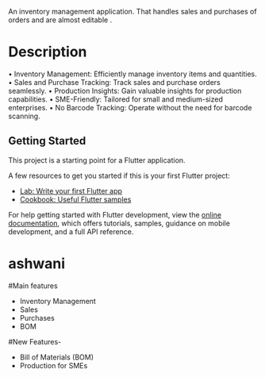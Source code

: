 An inventory management application.
That handles sales and purchases of orders and are almost editable .

# Description

•	Inventory Management: Efficiently manage inventory items and quantities.
•	Sales and Purchase Tracking: Track sales and purchase orders seamlessly.
•	Production Insights: Gain valuable insights for production capabilities.
•	SME-Friendly: Tailored for small and medium-sized enterprises.
•	No Barcode Tracking: Operate without the need for barcode scanning.

## Getting Started

This project is a starting point for a Flutter application.

A few resources to get you started if this is your first Flutter project:

- [Lab: Write your first Flutter app](https://docs.flutter.dev/get-started/codelab)
- [Cookbook: Useful Flutter samples](https://docs.flutter.dev/cookbook)

For help getting started with Flutter development, view the
[online documentation](https://docs.flutter.dev/), which offers tutorials,
samples, guidance on mobile development, and a full API reference.
# ashwani

#Main features 

- Inventory Management 
- Sales 
- Purchases 
- BOM 



#New Features-

- Bill of Materials (BOM)
- Production for SMEs 